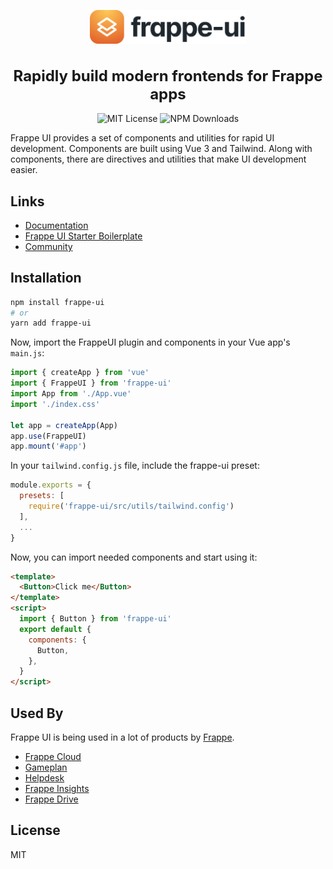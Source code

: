 <p align="center">
  <a href="https://github.com/frappe/frappe-ui">
    <img src="./docs/public/frappe-ui-logo.svg" width="250" />
  </a>
</p>
<h1 style="font-size: 24px" align="center">Rapidly build modern frontends for Frappe apps</h1>

<p align="center">
  <img alt="MIT License" src="https://img.shields.io/github/license/frappe/frappe-ui"/>
  <img alt="NPM Downloads" src="https://img.shields.io/npm/dm/frappe-ui.svg?style=flat"/>
</p>

Frappe UI provides a set of components and utilities for rapid UI development.
Components are built using Vue 3 and Tailwind. Along with components, there are
directives and utilities that make UI development easier.

## Links

- [Documentation](https://frappeui.com)
- [Frappe UI Starter Boilerplate](https://github.com/netchampfaris/frappe-ui-starter)
- [Community](https://github.com/frappe/frappe-ui/discussions)

## Installation

```sh
npm install frappe-ui
# or
yarn add frappe-ui
```

Now, import the FrappeUI plugin and components in your Vue app's `main.js`:

```js
import { createApp } from 'vue'
import { FrappeUI } from 'frappe-ui'
import App from './App.vue'
import './index.css'

let app = createApp(App)
app.use(FrappeUI)
app.mount('#app')
```

In your `tailwind.config.js` file, include the frappe-ui preset:

```js
module.exports = {
  presets: [
    require('frappe-ui/src/utils/tailwind.config')
  ],
  ...
}
```

Now, you can import needed components and start using it:

```html
<template>
  <Button>Click me</Button>
</template>
<script>
  import { Button } from 'frappe-ui'
  export default {
    components: {
      Button,
    },
  }
</script>
```

## Used By

Frappe UI is being used in a lot of products by
[Frappe](https://github.com/frappe).

- [Frappe Cloud](https://frappecloud.com)
- [Gameplan](https://github.com/frappe/gameplan)
- [Helpdesk](https://github.com/frappe/helpdesk)
- [Frappe Insights](https://github.com/frappe/insights)
- [Frappe Drive](https://github.com/frappe/drive)

## License

MIT
